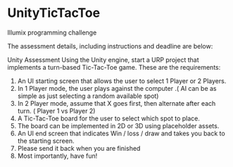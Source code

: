# UnityTicTacToe
Illumix programming challenge


The assessment details, including instructions and deadline are below: 

Unity Assessment 
Using the Unity engine, start a URP project that implements a turn-based Tic-Tac-Toe game. These are the requirements:

1. An UI starting screen that allows the user to select 1 Player or 2 Players.
2. In 1 Player mode, the user plays against the computer .( AI can be as simple as just selecting a random available spot)
3. In 2 Player mode, assume that X goes first, then alternate after each turn. ( Player 1 vs Player 2)
4. A Tic-Tac-Toe board for the user to select which spot to place.
5. The board can be implemented in 2D or 3D using placeholder assets.
6. An UI end screen that indicates Win / loss / draw and takes you back to the starting screen.
7. Please send it back when you are finished
8. Most importantly, have fun!

